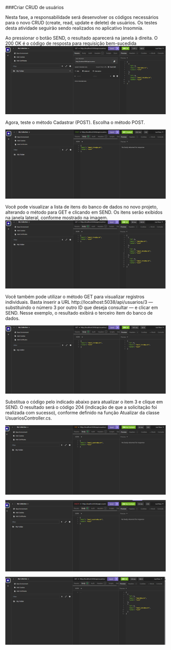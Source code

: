 ###Criar CRUD de usuários

Nesta fase, a responsabilidade será desenvolver os códigos necessários para o novo CRUD (create, read, update e delete) de usuários.
Os testes desta atividade seguirão sendo realizados no aplicativo Insomnia.

Ao pressionar o botão SEND, o resultado aparecerá na janela à direita. O 200 OK é o código de resposta para requisição bem-sucedida
![Logo da Minha Empresa](https://github.com/diegobrl/crud-usuarios-api/blob/main/screenshot/0001.png)

Agora, teste o método Cadastrar (POST). Escolha o método POST.

![Logo da Minha Empresa](https://github.com/diegobrl/crud-usuarios-api/blob/main/screenshot/0002.png)

Você pode visualizar a lista de itens do banco de dados no novo projeto, alterando o método para GET e clicando em SEND. Os itens serão exibidos na janela lateral, conforme mostrado na imagem.
![Logo da Minha Empresa](https://github.com/diegobrl/crud-usuarios-api/blob/main/screenshot/0003.png)

Você também pode utilizar o método GET para visualizar registros individuais. Basta inserir a URL http://localhost:5038/api/usuarios/3 — substituindo o número 3 por outro ID que deseja consultar — e clicar em SEND. Nesse exemplo, o resultado exibirá o terceiro item do banco de dados.

![Logo da Minha Empresa](https://github.com/diegobrl/crud-usuarios-api/blob/main/screenshot/0004.png)

Substitua o código pelo indicado abaixo para atualizar o item 3 e clique em SEND. O resultado será o código 204 (indicação de que a solicitação foi realizada com sucesso), conforme definido na função Atualizar da classe UsuariosController.cs.

![Logo da Minha Empresa](https://github.com/diegobrl/crud-usuarios-api/blob/main/screenshot/0005.png)

![Logo da Minha Empresa](https://github.com/diegobrl/crud-usuarios-api/blob/main/screenshot/0006.png)

![Logo da Minha Empresa](https://github.com/diegobrl/crud-usuarios-api/blob/main/screenshot/0007.png)

